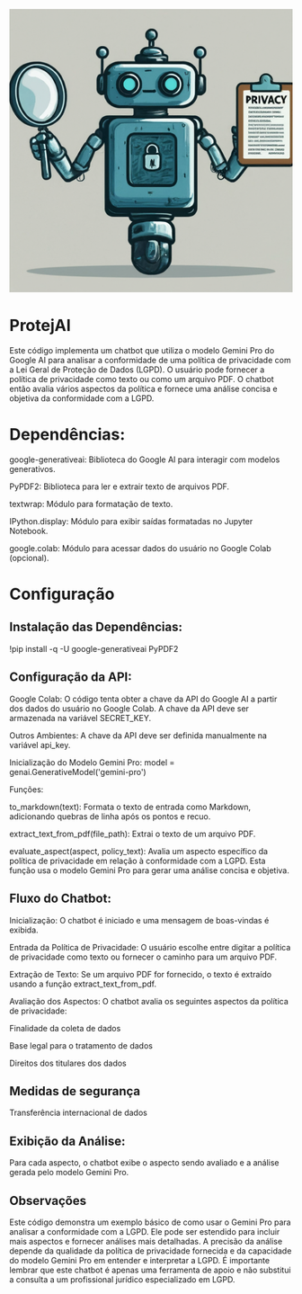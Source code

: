 ![](https://github.com/juapgaua/ProtejAI/blob/main/protejai.png)

# ProtejAI
Este código implementa um chatbot que utiliza o modelo Gemini Pro do Google AI para analisar a conformidade de uma política de privacidade com a Lei Geral de Proteção de Dados (LGPD). O usuário pode fornecer a política de privacidade como texto ou como um arquivo PDF. O chatbot então avalia vários aspectos da política e fornece uma análise concisa e objetiva da conformidade com a LGPD.

# Dependências:

  google-generativeai: Biblioteca do Google AI para interagir com modelos generativos.
  
  PyPDF2: Biblioteca para ler e extrair texto de arquivos PDF.
  
  textwrap: Módulo para formatação de texto.
  
  IPython.display: Módulo para exibir saídas formatadas no Jupyter Notebook.
  
  google.colab: Módulo para acessar dados do usuário no Google Colab (opcional).

# Configuração

## Instalação das Dependências:
!pip install -q -U google-generativeai PyPDF2

## Configuração da API:

Google Colab: O código tenta obter a chave da API do Google AI a partir dos dados do usuário no Google Colab. A chave da API deve ser armazenada na variável SECRET_KEY.

Outros Ambientes: A chave da API deve ser definida manualmente na variável api_key.

Inicialização do Modelo Gemini Pro: model = genai.GenerativeModel('gemini-pro')

Funções:

to_markdown(text): Formata o texto de entrada como Markdown, adicionando quebras de linha após os pontos e recuo.

extract_text_from_pdf(file_path): Extrai o texto de um arquivo PDF.

evaluate_aspect(aspect, policy_text): Avalia um aspecto específico da política de privacidade em relação à conformidade com a LGPD. Esta função usa o modelo Gemini Pro para gerar uma análise concisa e objetiva.

## Fluxo do Chatbot:

Inicialização: O chatbot é iniciado e uma mensagem de boas-vindas é exibida.

Entrada da Política de Privacidade: O usuário escolhe entre digitar a política de privacidade como texto ou fornecer o caminho para um arquivo PDF.

Extração de Texto: Se um arquivo PDF for fornecido, o texto é extraído usando a função extract_text_from_pdf.

Avaliação dos Aspectos: O chatbot avalia os seguintes aspectos da política de privacidade:

Finalidade da coleta de dados

Base legal para o tratamento de dados

Direitos dos titulares dos dados

## Medidas de segurança

Transferência internacional de dados

## Exibição da Análise: 

Para cada aspecto, o chatbot exibe o aspecto sendo avaliado e a análise gerada pelo modelo Gemini Pro.

## Observações

Este código demonstra um exemplo básico de como usar o Gemini Pro para analisar a conformidade com a LGPD. Ele pode ser estendido para incluir mais aspectos e fornecer análises mais detalhadas.
A precisão da análise depende da qualidade da política de privacidade fornecida e da capacidade do modelo Gemini Pro em entender e interpretar a LGPD.
É importante lembrar que este chatbot é apenas uma ferramenta de apoio e não substitui a consulta a um profissional jurídico especializado em LGPD.
